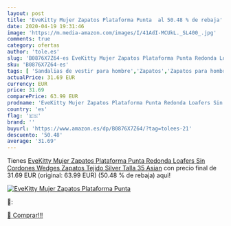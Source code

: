 ```yaml
---
layout: post
title: 'EveKitty Mujer Zapatos Plataforma Punta  al 50.48 % de rebaja'
date: 2020-04-19 19:31:46
image: 'https://m.media-amazon.com/images/I/41AdI-MCUkL._SL400_.jpg'
comments: true
category: ofertas
author: 'tole.es'
slug: 'B0876X7Z64-es EveKitty Mujer Zapatos Plataforma Punta Redonda Loafers...'
sku: 'B0876X7Z64-es'
tags: [ 'Sandalias de vestir para hombre','Zapatos','Zapatos para hombre','Zapatos y complementos','zapatos', ]
actualPrice: 31.69 EUR
currency: EUR
price: 31.69
comparePrice: 63.99 EUR
prodname: 'EveKitty Mujer Zapatos Plataforma Punta Redonda Loafers Sin Cordones Wedges Zapatos Tejido Silver Talla 35 Asian'
country: 'es'
flag: '🇪🇸'
brand: ''
buyurl: 'https://www.amazon.es/dp/B0876X7Z64/?tag=tolees-21'
descuento: '50.48'
average: '31.69'
---
```


Tienes [EveKitty Mujer Zapatos Plataforma Punta Redonda Loafers Sin Cordones Wedges Zapatos Tejido Silver Talla 35 Asian](https://www.amazon.es/dp/B0876X7Z64/?tag=tolees-21) con precio final de  31.69 EUR (original: 63.99 EUR) (50.48 %  de rebaja) aqui!

[![EveKitty Mujer Zapatos Plataforma Punta ](https://m.media-amazon.com/images/I/41AdI-MCUkL._SL400_.jpg)](https://www.amazon.es/dp/B0876X7Z64/?tag=tolees-21)

🔎:


[🛒 Comprar!!!](https://www.amazon.es/dp/B0876X7Z64/?tag=tolees-21)
